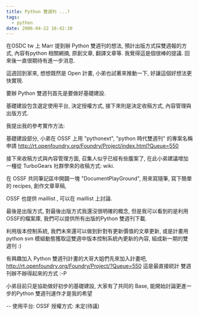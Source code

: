 ```yaml
---
title: Python 雙週刊 ...?
tags:
  - python
date: 2006-04-22 16:42:10
---
```


在OSDC tw 上 Marr 提到辦 Python 雙週刊的想法,
預計出版方式採雙週報的方式, 內容有python 相關網摘,
原創文章, 翻譯文章等.
我覺得這是個很棒的提議.
回來後一直很期待有進一步消息.

這週回到家來, 想想既然是 Open 計畫,
小弟也試著來推動一下, 好讓這個好想法更快實現.

要辦 Python 雙週刊首先是要做好基礎建設.

基礎建設包含選定使用平台, 決定授權方式,
接下來則是決定收稿方式, 內容管理與出版方式.

我提出我的參考實作方法:

基礎建設部分, 小弟在 OSSF 上用 "pythonext", "python
時代雙週刊" 的專案名稱申請
http://rt.openfoundry.org/Foundry/Project/index.html?Queue=550

接下來收稿方式與內容管理方面,
召集人似乎已經有些腹案了,
在此小弟建議增加一種從 TurboGears
社群學來的收稿方式: wiki.

在 OSSF 共同筆記區中開闢一塊 "DocumentPlayGround",
用來寫隨筆, 寫下簡單的 recipes, 創作文章草稿,

OSSF 也提供 maillist , 可以在 maillist 上討論.

最後是出版方式,
對最後出版方式我還沒很明確的概念,
但是我可以看到的是利用OSSF的檔案庫,
我們可以提供所有出版的Python 雙週刊下載.

利用版本控制系統,
我們未來還可以做到針對有更新價值的文章更新,
或是計畫用 python svn
模組動態獲取這雙週中版本控制系統內更新的內容,
組成新一期的雙週刊 :)

有興趣加入 Python
雙週刊計畫的大哥大姐們先來加入計畫吧,
http://rt.openfoundry.org/Foundry/Project/?Queue=550
這是最直接統計 雙週刊辦不辦得起來的方式 :-P

小弟目前只是協助做好初步的基礎建設,
大家有了共同的 Base, 能開始討論更進一步的Python
雙週刊運作才是我的希望

-- 
使用平台: OSSF
授權方式: 未定(待議)